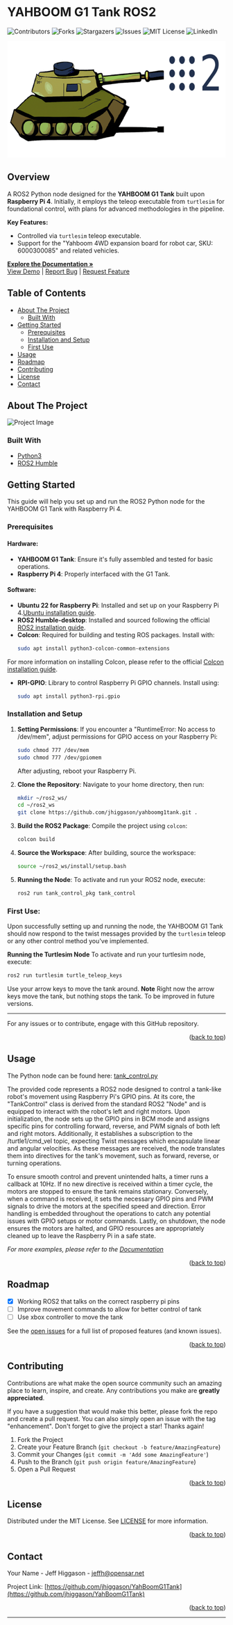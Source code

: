 # YAHBOOM G1 Tank ROS2

![Contributors][contributors-shield]
![Forks][forks-shield]
![Stargazers][stars-shield]
![Issues][issues-shield]
![MIT License][license-shield]
![LinkedIn][linkedin-shield]

<div align="center">
    <a href="https://github.com/jhiggason/YahBoomG1Tank">
        <img src="img/tank.png" alt="Logo" width="670" height="268">
    </a>
</div>

<div align="left">
    
## Overview
A ROS2 Python node designed for the **YAHBOOM G1 Tank** built upon **Raspberry Pi 4**. Initially, it employs the teleop executable from `turtlesim` for foundational control, with plans for advanced methodologies in the pipeline.

**Key Features:**
- Controlled via `turtlesim` teleop executable.
- Support for the "Yahboom 4WD expansion board for robot car, SKU: 6000300085" and related vehicles.
  
<a href="https://github.com/jhiggason/YahBoomG1Tank#getting-started"><strong>Explore the Documentation »</strong></a>  
<a href="https://github.com/jhiggason/YahBoomG1Tank">View Demo</a> |
<a href="https://github.com/jhiggason/YahBoomG1Tank/issues">Report Bug</a> |
<a href="https://github.com/jhiggason/YahBoomG1Tank/issues">Request Feature</a>

</div>

## Table of Contents

- [About The Project](#about-the-project)
  - [Built With](#built-with)
- [Getting Started](#getting-started)
  - [Prerequisites](#prerequisites)
  - [Installation and Setup](#installation-and-setup)
  - [First Use](#first-use)
- [Usage](#usage)
- [Roadmap](#roadmap)
- [Contributing](#contributing)
- [License](#license)
- [Contact](#contact)

## About The Project

![Project Image](https://hackster.imgix.net/uploads/attachments/1418126/_y4NHHNkT2t.blob?auto=compress%2Cformat&w=900&h=675&fit=min)

### Built With
- [Python3][Python-url]
- [ROS2 Humble][ROS-url]

<!-- GETTING STARTED -->
## Getting Started

This guide will help you set up and run the ROS2 Python node for the YAHBOOM G1 Tank with Raspberry Pi 4.

### Prerequisites

#### Hardware:
- **YAHBOOM G1 Tank**: Ensure it's fully assembled and tested for basic operations.
- **Raspberry Pi 4**: Properly interfaced with the G1 Tank.

#### Software:
- **Ubuntu 22 for Raspberry Pi**: Installed and set up on your Raspberry Pi 4.[Ubuntu installation guide](https://ubuntu.com/tutorials/how-to-install-ubuntu-on-your-raspberry-pi#1-overview).
- **ROS2 Humble-desktop**: Installed and sourced following the official [ROS2 installation guide](https://index.ros.org/doc/ros2/Installation/Humble/).
- **Colcon**: Required for building and testing ROS packages. Install with:
  ```bash
  sudo apt install python3-colcon-common-extensions
  ```
For more information on installing Colcon, please refer to the official [Colcon installation guide](https://colcon.readthedocs.io/en/released/user/installation.html).
  
- **RPI-GPIO**: Library to control Raspberry Pi GPIO channels. Install using:
  ```bash
  sudo apt install python3-rpi.gpio
  ```


### Installation and Setup

1. **Setting Permissions**:
   If you encounter a "RuntimeError: No access to /dev/mem", adjust permissions for GPIO access on your Raspberry Pi:
   ```bash
   sudo chmod 777 /dev/mem
   sudo chmod 777 /dev/gpiomem
   ```
   After adjusting, reboot your Raspberry Pi.

2. **Clone the Repository**:
   Navigate to your home directory, then run:
   ```bash
   mkdir ~/ros2_ws/
   cd ~/ros2_ws
   git clone https://github.com/jhiggason/yahboomg1tank.git .
   ```

3. **Build the ROS2 Package**:
   Compile the project using `colcon`:
   ```bash
   colcon build
   ```

4. **Source the Workspace**:
   After building, source the workspace:
   ```bash
   source ~/ros2_ws/install/setup.bash
   ```

5. **Running the Node**:
   To activate and run your ROS2 node, execute:
   ```bash
   ros2 run tank_control_pkg tank_control
   ```


### First Use:
Upon successfully setting up and running the node, the YAHBOOM G1 Tank should now respond to the twist messages provided by the `turtlesim` teleop or any other control method you've implemented.

**Running the Turtlesim Node**
   To activate and run your turtlesim node, execute:
   ```bash
   ros2 run turtlesim turtle_teleop_keys
   ```

Use your arrow keys to move the tank around. **Note** Right now the arrow keys move the tank, but nothing stops the tank.  To be improved in future versions. 

---

For any issues or to contribute, engage with this GitHub repository.

<p align="right">(<a href="#readme-top">back to top</a>)</p>

<!-- USAGE EXAMPLES -->
## Usage
The Python node can be found here: [tank_control.py](https://github.com/jhiggason/yahboomg1tank/blob/main/src/tank_control_pkg/tank_control_pkg/tank_control.py)

The provided code represents a ROS2 node designed to control a tank-like robot's movement using Raspberry Pi's GPIO pins. At its core, the "TankControl" class is derived from the standard ROS2 "Node" and is equipped to interact with the robot's left and right motors. Upon initialization, the node sets up the GPIO pins in BCM mode and assigns specific pins for controlling forward, reverse, and PWM signals of both left and right motors. Additionally, it establishes a subscription to the /turtle1/cmd_vel topic, expecting Twist messages which encapsulate linear and angular velocities. As these messages are received, the node translates them into directives for the tank's movement, such as forward, reverse, or turning operations.

To ensure smooth control and prevent unintended halts, a timer runs a callback at 10Hz. If no new directive is received within a timer cycle, the motors are stopped to ensure the tank remains stationary. Conversely, when a command is received, it sets the necessary GPIO pins and PWM signals to drive the motors at the specified speed and direction. Error handling is embedded throughout the operations to catch any potential issues with GPIO setups or motor commands. Lastly, on shutdown, the node ensures the motors are halted, and GPIO resources are appropriately cleaned up to leave the Raspberry Pi in a safe state.

_For more examples, please refer to the [Documentation](https://github.com/jhiggason/YahBoomG1Tank#getting-started)_

<p align="right">(<a href="#readme-top">back to top</a>)</p>



<!-- ROADMAP -->
## Roadmap

- [X] Working ROS2 that talks on the correct raspberry pi pins
- [ ] Improve movement commands to allow for better control of tank
- [ ] Use xbox controller to move the tank

See the [open issues](https://github.com/jhiggason/YahBoomG1Tank/issues) for a full list of proposed features (and known issues).

<p align="right">(<a href="#readme-top">back to top</a>)</p>



<!-- CONTRIBUTING -->
## Contributing

Contributions are what make the open source community such an amazing place to learn, inspire, and create. Any contributions you make are **greatly appreciated**.

If you have a suggestion that would make this better, please fork the repo and create a pull request. You can also simply open an issue with the tag "enhancement".
Don't forget to give the project a star! Thanks again!

1. Fork the Project
2. Create your Feature Branch (`git checkout -b feature/AmazingFeature`)
3. Commit your Changes (`git commit -m 'Add some AmazingFeature'`)
4. Push to the Branch (`git push origin feature/AmazingFeature`)
5. Open a Pull Request

<p align="right">(<a href="#readme-top">back to top</a>)</p>



<!-- LICENSE -->
## License

Distributed under the MIT License. See [LICENSE](https://github.com/jhiggason/YahBoomG1Tank/blob/main/LICENSE) for more information.

<p align="right">(<a href="#readme-top">back to top</a>)</p>



<!-- CONTACT -->
## Contact

Your Name - Jeff Higgason - jeffh@opensar.net

Project Link: [https://github.com/jhiggason/YahBoomG1Tank](https://github.com/jhiggason/YahBoomG1Tank)

<p align="right">(<a href="#readme-top">back to top</a>)</p>

---

<!-- MARKDOWN LINKS & IMAGES -->
<!-- https://www.markdownguide.org/basic-syntax/#reference-style-links -->
[contributors-shield]: https://img.shields.io/github/contributors/jhiggason/YahBoomG1Tank.svg?style=for-the-badge
[contributors-url]: https://github.com/jhiggason/YahBoomG1Tank/graphs/contributors
[forks-shield]: https://img.shields.io/github/forks/jhiggason/YahBoomG1Tank.svg?style=for-the-badge
[forks-url]: https://github.com/jhiggason/YahBoomG1Tank/network/members
[stars-shield]: https://img.shields.io/github/stars/jhiggason/YahBoomG1Tank.svg?style=for-the-badge
[stars-url]: https://github.com/jhiggason/YahBoomG1Tank/stargazers
[issues-shield]: https://img.shields.io/github/issues/jhiggason/YahBoomG1Tank.svg?style=for-the-badge
[issues-url]: https://github.com/jhiggason/YahBoomG1Tank/issues
[license-shield]: https://img.shields.io/github/license/jhiggason/YahBoomG1Tank.svg?style=for-the-badge
[license-url]: https://github.com/jhiggason/YahBoomG1Tank/blob/master/LICENSE
[linkedin-shield]: https://img.shields.io/badge/-LinkedIn-black.svg?style=for-the-badge&logo=linkedin&colorB=555
[linkedin-url]: https://www.linkedin.com/in/jeff-higgason-2a20a9227/
[Python.org]: https://img.shields.io/badge/Python-3776AB?style=for-the-badge&logo=python&logoColor=white
[Python-url]: https://www.python.org/
[ROS.org]: https://img.shields.io/badge/ROS2-Humble-%2322314E?style=for-the-badge&logo=ros&logoColor=%2322314E
[ROS-url]: https://docs.ros.org/en/humble/index.html
